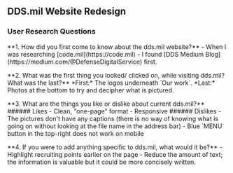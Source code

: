 ## DDS.mil Website Redesign
### User Research Questions
<p>
**1. How did you first come to know about the dds.mil website?**
- When I was researching [code.mil](https://code.mil)
- I found [DDS Medium Blog](https://medium.com/@DefenseDigitalService) first. </p>
<p>**2. What was the first thing you looked/ clicked on, while visiting dds.mil? What was the last?**
*First:* The logos underneath `Our work`.
*Last:* Photos at the bottom to try and decipher what is pictured.</p>
<p>**3. What are the things you like or dislike about current dds.mil?**
###### Likes
- Clean, "one-page" format
- Responsive
###### Dislikes
- The pictures don't have any captions (there is no way of knowing what is going on without looking at the file name in the address bar)
  - Blue `MENU` button in the top-right does not work on mobile </p>
<p>**4. If you were to add anything specific to dds.mil, what would it be?**
- Highlight recruiting points earlier on the page
- Reduce the amount of text; the information is valuable but it could be more concisely written. </p>
